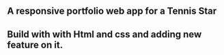 ## A responsive portfolio web app for a  Tennis Star 
## Build with with Html and css and adding new feature on it.